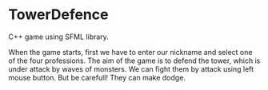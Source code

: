 # TowerDefence
C++ game using SFML library.

When the game starts, first we have to enter our nickname and select one of the four professions. The aim of the game is to defend the tower, which is under attack by waves of monsters. We can fight them by attack using left mouse button. But be carefull! They can make dodge.